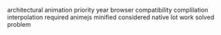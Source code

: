 architectural animation priority year browser compatibility complilation interpolation required animejs minified considered native lot work solved problem